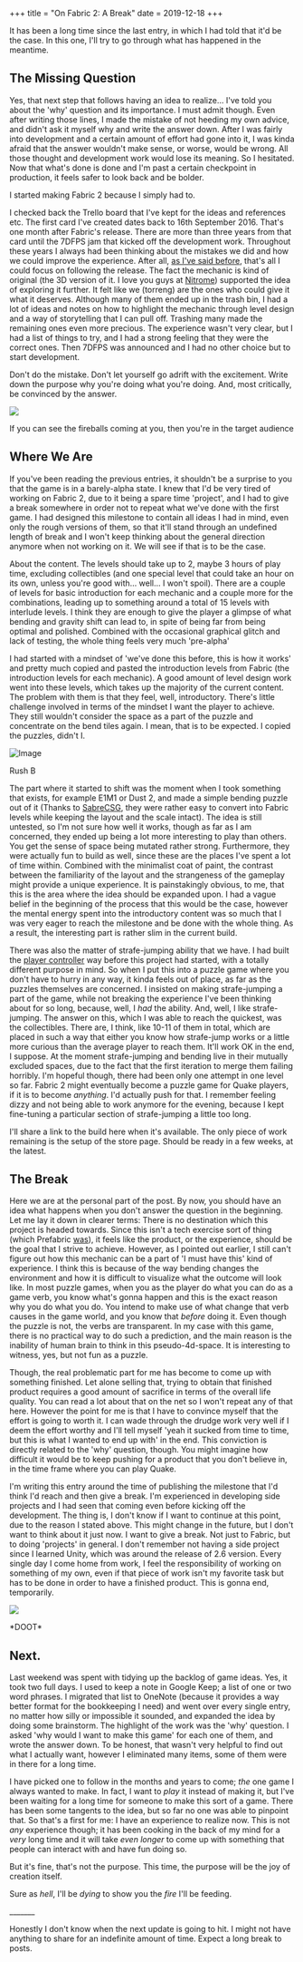 +++
title = "On Fabric 2: A Break"
date = 2019-12-18
+++

It has been a long time since the last entry, in which I had told that it'd be the case. In this one, I'll try to go through what has happened in the meantime.

## The Missing Question

Yes, that next step that follows having an idea to realize… I've told you about the 'why' question and its importance. I must admit though. Even after writing those lines, I made the mistake of not heeding my own advice, and didn't ask it myself why and write the answer down. After I was fairly into development and a certain amount of effort had gone into it, I was kinda afraid that the answer wouldn't make sense, or worse, would be wrong. All those thought and development work would lose its meaning. So I hesitated. Now that what's done is done and I'm past a certain checkpoint in production, it feels safer to look back and be bolder.

I started making Fabric 2 because I simply had to.

I checked back the Trello board that I've kept for the ideas and references etc. The first card I've created dates back to 16th September 2016. That's one month after Fabric's release. There are more than three years from that card until the 7DFPS jam that kicked off the development work. Throughout these years I always had been thinking about the mistakes we did and how we could improve the experience. After all, [as I've said before](https://www.gamasutra.com/blogs/AtilKockar/20161026/284098/On_Puzzle_Design_and_Fabric.php), that's all I could focus on following the release. The fact the mechanic is kind of original (the 3D version of it. I love you guys at [Nitrome](http://www.nitrome.com/games/faultline/)) supported the idea of exploring it further. It felt like we (torreng) are the ones who could give it what it deserves. Although many of them ended up in the trash bin, I had a lot of ideas and notes on how to highlight the mechanic through level design and a way of storytelling that I can pull off. Trashing many made the remaining ones even more precious. The experience wasn't very clear, but I had a list of things to try, and I had a strong feeling that they were the correct ones. Then 7DFPS was announced and I had no other choice but to start development.

Don't do the mistake. Don't let yourself go adrift with the excitement. Write down the purpose why you're doing what you're doing. And, most critically, be convinced by the answer.

![](image-1-1024x577.png)

If you can see the fireballs coming at you, then you're in the target audience

## Where We Are

If you've been reading the previous entries, it shouldn't be a surprise to you that the game is in a barely-alpha state. I knew that I'd be very tired of working on Fabric 2, due to it being a spare time 'project', and I had to give a break somewhere in order not to repeat what we've done with the first game. I had designed this milestone to contain all ideas I had in mind, even only the rough versions of them, so that it'll stand through an undefined length of break and I won't keep thinking about the general direction anymore when not working on it. We will see if that is to be the case.

About the content. The levels should take up to 2, maybe 3 hours of play time, excluding collectibles (and one special level that could take an hour on its own, unless you're good with… well… I won't spoil). There are a couple of levels for basic introduction for each mechanic and a couple more for the combinations, leading up to something around a total of 15 levels with interlude levels. I think they are enough to give the player a glimpse of what bending and gravity shift can lead to, in spite of being far from being optimal and polished. Combined with the occasional graphical glitch and lack of testing, the whole thing feels very much 'pre-alpha'

I had started with a mindset of 'we've done this before, this is how it works' and pretty much copied and pasted the introduction levels from Fabric (the introduction levels for each mechanic). A good amount of level design work went into these levels, which takes up the majority of the current content. The problem with them is that they feel, well, introductory. There's little challenge involved in terms of the mindset I want the player to achieve. They still wouldn't consider the space as a part of the puzzle and concentrate on the bend tiles again. I mean, that is to be expected. I copied the puzzles, didn't I.

![Image](https://pbs.twimg.com/media/EGOSMX3WsAIC3dk?format=jpg&name=large)

Rush B

The part where it started to shift was the moment when I took something that exists, for example E1M1 or Dust 2, and made a simple bending puzzle out of it (Thanks to [SabreCSG](https://github.com/sabresaurus/SabreCSG), they were rather easy to convert into Fabric levels while keeping the layout and the scale intact). The idea is still untested, so I'm not sure how well it works, though as far as I am concerned, they ended up being a lot more interesting to play than others. You get the sense of space being mutated rather strong. Furthermore, they were actually fun to build as well, since these are the places I've spent a lot of time within. Combined with the minimalist coat of paint, the contrast between the familiarity of the layout and the strangeness of the gameplay might provide a unique experience. It is painstakingly obvious, to me, that this is the area where the idea should be expanded upon. I had a vague belief in the beginning of the process that this would be the case, however the mental energy spent into the introductory content was so much that I was very eager to reach the milestone and be done with the whole thing. As a result, the interesting part is rather slim in the current build.

There was also the matter of strafe-jumping ability that we have. I had built the [player controller](https://github.com/atil/fpscontroller) way before this project had started, with a totally different purpose in mind. So when I put this into a puzzle game where you don't have to hurry in any way, it kinda feels out of place, as far as the puzzles themselves are concerned. I insisted on making strafe-jumping a part of the game, while not breaking the experience I've been thinking about for so long, because, well, I _had_ the ability. And, well, I like strafe-jumping. The answer on this, which I was able to reach the quickest, was the collectibles. There are, I think, like 10-11 of them in total, which are placed in such a way that either you know how strafe-jump works or a little more curious than the average player to reach them. It'll work OK in the end, I suppose. At the moment strafe-jumping and bending live in their mutually excluded spaces, due to the fact that the first iteration to merge them failing horribly. I'm hopeful though, there had been only one attempt in one level so far. Fabric 2 might eventually become a puzzle game for Quake players, if it is to become _anything_. I'd actually push for that. I remember feeling dizzy and not being able to work anymore for the evening, because I kept fine-tuning a particular section of strafe-jumping a little too long.

I'll share a link to the build here when it's available. The only piece of work remaining is the setup of the store page. Should be ready in a few weeks, at the latest.

## The Break

Here we are at the personal part of the post. By now, you should have an idea what happens when you don't answer the question in the beginning. Let me lay it down in clearer terms: There is no destination which this project is headed towards. Since this isn't a tech exercise sort of thing (which Prefabric [was](http://atilkockar.com/on-prefabric-3-why-and-answer/)), it feels like the product, or the experience, should be the goal that I strive to achieve. However, as I pointed out earlier, I still can't figure out how this mechanic can be a part of 'I must have this' kind of experience. I think this is because of the way bending changes the environment and how it is difficult to visualize what the outcome will look like. In most puzzle games, when you as the player do what you can do as a game verb, you know what's gonna happen and this is the exact reason why you do what you do. You intend to make use of what change that verb causes in the game world, and you know that _before_ doing it. Even though the puzzle is not, the verbs are transparent. In my case with this game, there is no practical way to do such a prediction, and the main reason is the inability of human brain to think in this pseudo-4d-space. It is interesting to witness, yes, but not fun as a puzzle.

Though, the real problematic part for me has become to come up with something finished. Let alone selling that, trying to obtain that finished product requires a good amount of sacrifice in terms of the overall life quality. You can read a lot about that on the net so I won't repeat any of that here. However the point for me is that I have to convince myself that the effort is going to worth it. I can wade through the drudge work very well if I deem the effort worthy and I'll tell myself 'yeah it sucked from time to time, but this is what I wanted to end up with' in the end. This conviction is directly related to the 'why' question, though. You might imagine how difficult it would be to keep pushing for a product that you don't believe in, in the time frame where you can play Quake.

I'm writing this entry around the time of publishing the milestone that I'd think I'd reach and then give a break. I'm experienced in developing side projects and I had seen that coming even before kicking off the development. The thing is, I don't know if I want to continue at this point, due to the reason I stated above. This might change in the future, but I don't want to think about it just now. I want to give a break. Not just to Fabric, but to doing 'projects' in general. I don't remember not having a side project since I learned Unity, which was around the release of 2.6 version. Every single day I come home from work, I feel the responsibility of working on something of my own, even if that piece of work isn't my favorite task but has to be done in order to have a finished product. This is gonna end, temporarily.

![](image-1024x578.png)

\*DOOT\*

## Next.

Last weekend was spent with tidying up the backlog of game ideas. Yes, it took two full days. I used to keep a note in Google Keep; a list of one or two word phrases. I migrated that list to OneNote (because it provides a way better format for the bookkeeping I need) and went over every single entry, no matter how silly or impossible it sounded, and expanded the idea by doing some brainstorm. The highlight of the work was the 'why' question. I asked 'why would I want to make this game' for each one of them, and wrote the answer down. To be honest, that wasn't very helpful to find out what I actually want, however I eliminated many items, some of them were in there for a long time.

I have picked one to follow in the months and years to come; _the_ one game I always wanted to make. In fact, I want to _play_ it instead of making it, but I've been waiting for a long time for someone to make this sort of a game. There has been some tangents to the idea, but so far no one was able to pinpoint that. So that's a first for me: I have an experience to realize now. This is not _any_ experience though; it has been cooking in the back of my mind for a _very_ long time and it will take _even longer_ to come up with something that people can interact with and have fun doing so.

But it's fine, that's not the purpose. This time, the purpose will be the joy of creation itself.

Sure as _hell_, I'll be _dying_ to show you the _fire_ I'll be feeding.

\_\_\_\_\_\_\_

Honestly I don't know when the next update is going to hit. I might not have anything to share for an indefinite amount of time. Expect a long break to posts.
